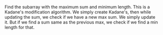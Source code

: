 Find the subarray with the maximum sum and minimum length.
This is a Kadane's modification algorithm. We simply create Kadane's, then while updating the sum, we check if we have a new max sum. We simply update it. But if we find a sum same as the previous max, we check if we find a min length for that.
